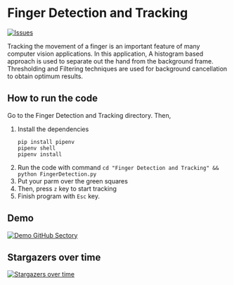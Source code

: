 # Finger Detection and Tracking

[![Issues](https://camo.githubusercontent.com/926d8ca67df15de5bd1abac234c0603d94f66c00/68747470733a2f2f696d672e736869656c64732e696f2f62616467652f636f6e747269627574696f6e732d77656c636f6d652d627269676874677265656e2e7376673f7374796c653d666c6174)](https://github.com/amarlearning/Finger-Detection-and-Tracking/issues)

Tracking the movement of a finger is an important feature of many computer vision applications. In this application, A histogram based approach is used to separate out the hand from the background frame. Thresholding and Filtering techniques are used for background cancellation to obtain optimum results.

## How to run the code
Go to the Finger Detection and Tracking directory.
Then, 

1. Install the dependencies
    ```shell
    pip install pipenv
    pipenv shell
    pipenv install
    ```
2. Run the code with command `cd "Finger Detection and Tracking" &&  python FingerDetection.py`
3. Put your parm over the green squares
4. Then, press `z` key to start tracking
5. Finish program with `Esc` key.

## Demo
[![Demo GitHub Sectory](https://cdn-images-1.medium.com/max/1040/1*ngmwjSu1gt4mmqhm9JJcpg.jpeg)](https://www.youtube.com/watch?v=P3dUePye_-k)

## Stargazers over time

[![Stargazers over time](https://starchart.cc/amarlearning/Finger-Detection-and-Tracking.svg)](https://starchart.cc/amarlearning/Finger-Detection-and-Tracking)
